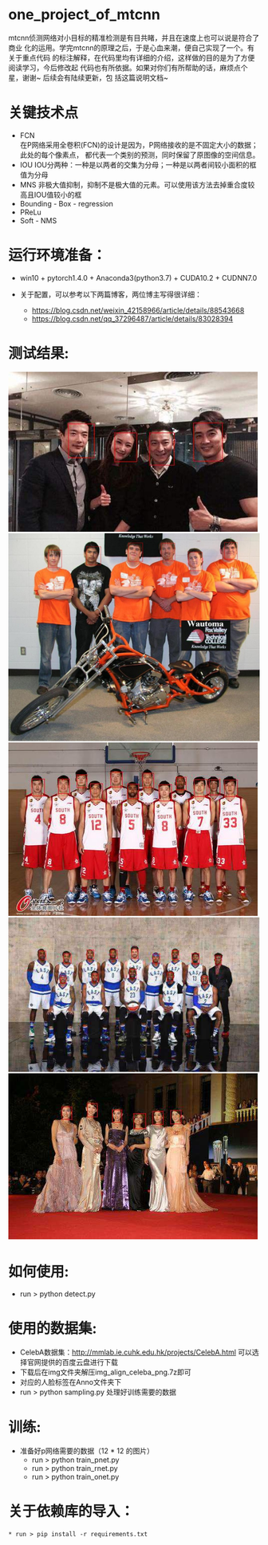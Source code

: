 # one_project_of_mtcnn
mtcnn侦测网络对小目标的精准检测是有目共睹，并且在速度上也可以说是符合了商业
化的运用。学完mtcnn的原理之后，于是心血来潮，便自己实现了一个。有关于重点代码
的标注解释，在代码里均有详细的介绍，这样做的目的是为了方便阅读学习，今后修改起
代码也有所依据。如果对你们有所帮助的话，麻烦点个星，谢谢~ 后续会有陆续更新，包
括这篇说明文档~

# 关键技术点
   * FCN  
      在P网络采用全卷积(FCN)的设计是因为，P网络接收的是不固定大小的数据；此处的每个像素点，
      都代表一个类别的预测，同时保留了原图像的空间信息。
   * IOU
   IOU分两种：一种是以两者的交集为分母；一种是以两者间较小面积的框值为分母
   * MNS
   非极大值抑制，抑制不是极大值的元素。可以使用该方法去掉重合度较高且IOU值较小的框
   * Bounding - Box - regression
   * PReLu
   * Soft - NMS 
# 运行环境准备：
   * win10 + pytorch1.4.0 + Anaconda3(python3.7) + CUDA10.2 + CUDNN7.0

   * 关于配置，可以参考以下两篇博客，两位博主写得很详细：
     * https://blog.csdn.net/weixin_42158966/article/details/88543668
     * https://blog.csdn.net/qq_37296487/article/details/83028394

# 测试结果:

![](photo1.jpg.jpg)
![](photo2.jpg.jpg)
![](photo3.jpg.jpg)
![](photo4.jpg.jpg)
![](photo5.jpg.jpg)


# 如何使用:

  * run > python detect.py

# 使用的数据集:

  * CelebA数据集：http://mmlab.ie.cuhk.edu.hk/projects/CelebA.html 可以选择官网提供的百度云盘进行下载
  * 下载后在img文件夹解压img_align_celeba_png.7z即可
  * 对应的人脸标签在Anno文件夹下
  * run > python sampling.py 处理好训练需要的数据

# 训练:

  * 准备好p网络需要的数据（12 * 12 的图片）
    * run > python train_pnet.py
    * run > python train_rnet.py
    * run > python train_onet.py

# 关于依赖库的导入：
    
    * run > pip install -r requirements.txt

